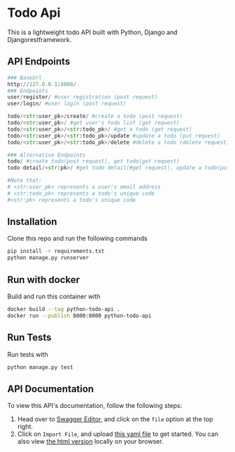 # Todo Api
This is a lightweight todo API built with Python, Django and Djangorestframework. 

## API Endpoints
```python
### BaseUrl
http://127.0.0.1:8000/
### Endpoints
user/register/ #user registration (post request)
user/login/ #user login (post request)

todo/<str:user_pk>/create/ #create a todo (post request)
todo/<str:user_pk>/ #get user's todo list (get request)
todo/<str:user_pk>/<str:todo_pk>/ #get a todo (get request)
todo/<str:user_pk>/<str:todo_pk>/update #update a todo (put request)
todo/<str:user_pk>/<str:todo_pk>/delete #delete a todo (delete request)

### Alternative Endpoints
todo/ #create todo(post request), get todo(get request)
todo-detail/<str:pk>/ #get todo detail(#get request), update a todo(put request), delete a todo(delete request) 

#Note that: 
# <str:user_pk> represents a user's email address
# <str:todo_pk> represents a todo's unique code
#<str:pk> represents a todo's unique code

``` 

## Installation
Clone this repo and run the following commands

```bash
pip install -r requirements.txt
python manage.py runserver
```

## Run with docker
Build and run this container with
```bash
docker build --tag python-todo-api .
docker run --publish 8000:8000 python-todo-api
```


## Run Tests
Run tests with
```bash
python manage.py test
```

## API Documentation
To view this API's documentation, follow the following steps:
1. Head over to [Swagger Editor](https://editor.swagger.io/), and click on the ```file``` option at the top right.
2. Click on ```Import File```, and upload [this yaml file](https://github.com/unyime1/todo-api/blob/master/openapi.yaml) to get started. You can also view [the html version](https://github.com/unyime1/todo-api/blob/master/docs.html) locally on your browser.
